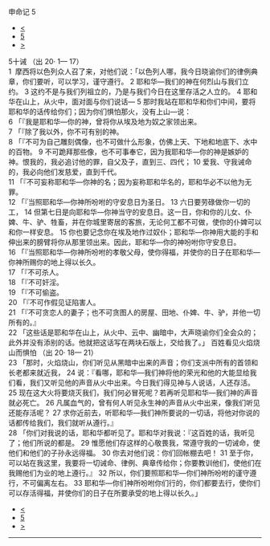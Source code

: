 ﻿





 申命记 5




* [<](bible/DEU04.md)
* [5](bible/DEU.md)
* [>](bible/DEU06.md)



 
5十诫 （出 20· 1— 17）  
1  摩西将以色列众人召了来，对他们说：「以色列人哪，我今日晓谕你们的律例典章，你们要听，可以学习，谨守遵行。 
2 耶和华—我们的神在何烈山与我们立约。 
3 这约不是与我们列祖立的，乃是与我们今日在这里存活之人立的。 
4 耶和华在山上，从火中，面对面与你们说话— 
5 那时我站在耶和华和你们中间，要将耶和华的话传给你们；因为你们惧怕那火，没有上山—说：  
6 「『我是耶和华—你的神，曾将你从埃及地为奴之家领出来。  
7 「『除了我以外，你不可有别的神。  
8 「『不可为自己雕刻偶像，也不可做什么形象，仿佛上天、下地和地底下、水中的百物。 
9 不可跪拜那些像，也不可事奉它，因为我耶和华—你的神是嫉妒的神。恨我的，我必追讨他的罪，自父及子，直到三、四代； 
10 爱我、守我诫命的，我必向他们发慈爱，直到千代。  
11 「『不可妄称耶和华—你神的名；因为妄称耶和华名的，耶和华必不以他为无罪。  
12 「『当照耶和华—你神所吩咐的守安息日为圣日。 
13 六日要劳碌做你一切的工， 
14 但第七日是向耶和华—你神当守的安息日。这一日，你和你的儿女、仆婢、牛、驴、牲畜，并在你城里寄居的客旅，无论何工都不可做，使你的仆婢可以和你一样安息。 
15 你也要记念你在埃及地作过奴仆；耶和华—你神用大能的手和伸出来的膀臂将你从那里领出来。因此，耶和华—你的神吩咐你守安息日。  
16 「『当照耶和华—你神所吩咐的孝敬父母，使你得福，并使你的日子在耶和华—你神所赐你的地上得以长久。  
17 「『不可杀人。  
18 「『不可奸淫。  
19 「『不可偷盗。  
20 「『不可作假见证陷害人。  
21 「『不可贪恋人的妻子；也不可贪图人的房屋、田地、仆婢、牛、驴，并他一切所有的。』  
22 「这些话是耶和华在山上，从火中、云中、幽暗中，大声晓谕你们全会众的；此外并没有添别的话。他就把这话写在两块石版上，交给我了。」 百姓看见火焰烧山而惧怕 （出
20·
18—
21）  
23 「那时，火焰烧山，你们听见从黑暗中出来的声音；你们支派中所有的首领和长老都来就近我， 
24 说：『看哪，耶和华—我们神将他的荣光和他的大能显给我们看，我们又听见他的声音从火中出来。今日我们得见神与人说话，人还存活。 
25 现在这大火将要烧灭我们，我们何必冒死呢？若再听见耶和华—我们神的声音就必死亡。 
26 凡属血气的，曾有何人听见永生神的声音从火中出来，像我们听见还能存活呢？ 
27 求你近前去，听耶和华—我们神所要说的一切话，将他对你说的话都传给我们，我们就听从遵行。』  
28 「你们对我说的话，耶和华都听见了。耶和华对我说：『这百姓的话，我听见了；他们所说的都是。 
29 惟愿他们存这样的心敬畏我，常遵守我的一切诫命，使他们和他们的子孙永远得福。 
30 你去对他们说：你们回帐棚去吧！ 
31 至于你，可以站在我这里，我要将一切诫命、律例、典章传给你；你要教训他们，使他们在我赐他们为业的地上遵行。』 
32 所以，你们要照耶和华—你们神所吩咐的谨守遵行，不可偏离左右。 
33 耶和华—你们神所吩咐你们行的，你们都要去行，使你们可以存活得福，并使你们的日子在所要承受的地上得以长久。」 
* [<](bible/DEU04.md)
* [5](bible/DEU.md)
* [>](bible/DEU06.md)





---









